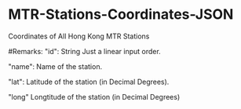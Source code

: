 # MTR-Stations-Coordinates-JSON
Coordinates of All Hong Kong MTR Stations

#Remarks:
"id": String
Just a linear input order.

"name":
Name of the station.

"lat":
Latitude of the station (in Decimal Degrees).

"long"
Longtitude of the station (in Decimal Degrees)
